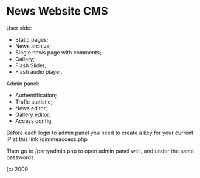 # News Website CMS

User side:
* Static pages;
* News archive;
* Single news page with comments;
* Gallery;
* Flash Slider;
* Flash audio player.

Admin panel:
* Authentification;
* Trafic statistic;
* News editor;
* Gallery editor;
* Access config.

Before each login to admin panel you need to create a key for your current IP at this link /gimmeaccess.php

Then go to /partyadmin.php to open admin panel well, and under the same passwords.


(с) 2009

